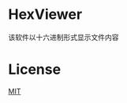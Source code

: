 # HexViewer
该软件以十六进制形式显示文件内容

# License
[MIT](https://github.com/songbaoming/HexViewer/blob/master/LICENSE)

